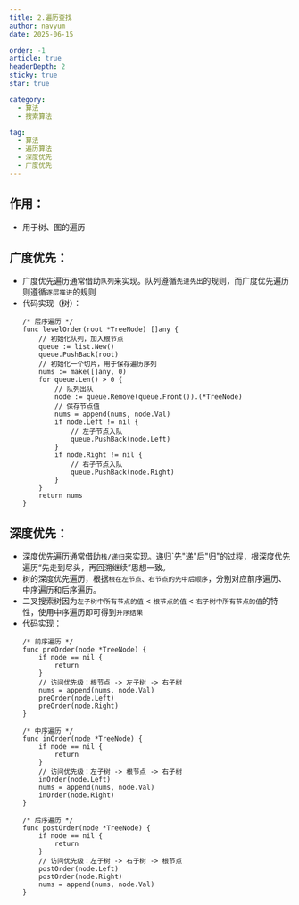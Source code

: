 ```yaml
---
title: 2.遍历查找
author: navyum
date: 2025-06-15

order: -1
article: true
headerDepth: 2
sticky: true
star: true

category:
  - 算法
  - 搜索算法

tag:
  - 算法
  - 遍历算法
  - 深度优先
  - 广度优先
---
```


## 作用：
* 用于树、图的遍历

## 广度优先：
* 广度优先遍历通常借助`队列`来实现。队列遵循`先进先出`的规则，而广度优先遍历则遵循`逐层推进`的规则
* 代码实现（树）：
    ```golang
    /* 层序遍历 */
    func levelOrder(root *TreeNode) []any {
        // 初始化队列，加入根节点
        queue := list.New()
        queue.PushBack(root)
        // 初始化一个切片，用于保存遍历序列
        nums := make([]any, 0)
        for queue.Len() > 0 {
            // 队列出队
            node := queue.Remove(queue.Front()).(*TreeNode)
            // 保存节点值
            nums = append(nums, node.Val)
            if node.Left != nil {
                // 左子节点入队
                queue.PushBack(node.Left)
            }
            if node.Right != nil {
                // 右子节点入队
                queue.PushBack(node.Right)
            }
        }
        return nums
    }
    ```

## 深度优先：
* 深度优先遍历通常借助`栈/递归`来实现。递归`先"递"后"归"的过程，根深度优先遍历“先走到尽头，再回溯继续”思想一致。
* 树的深度优先遍历，根据`根在左节点、右节点的先中后顺序`，分别对应前序遍历、中序遍历和后序遍历。
* 二叉搜索树因为`左子树中所有节点的值` < `根节点的值` < `右子树中所有节点的值`的特性，使用中序遍历即可得到`升序结果`
* 代码实现：
    ```golang
    /* 前序遍历 */
    func preOrder(node *TreeNode) {
        if node == nil {
            return
        }
        // 访问优先级：根节点 -> 左子树 -> 右子树
        nums = append(nums, node.Val)
        preOrder(node.Left)
        preOrder(node.Right)
    }

    /* 中序遍历 */
    func inOrder(node *TreeNode) {
        if node == nil {
            return
        }
        // 访问优先级：左子树 -> 根节点 -> 右子树
        inOrder(node.Left)
        nums = append(nums, node.Val)
        inOrder(node.Right)
    }

    /* 后序遍历 */
    func postOrder(node *TreeNode) {
        if node == nil {
            return
        }
        // 访问优先级：左子树 -> 右子树 -> 根节点
        postOrder(node.Left)
        postOrder(node.Right)
        nums = append(nums, node.Val)
    }
    ```